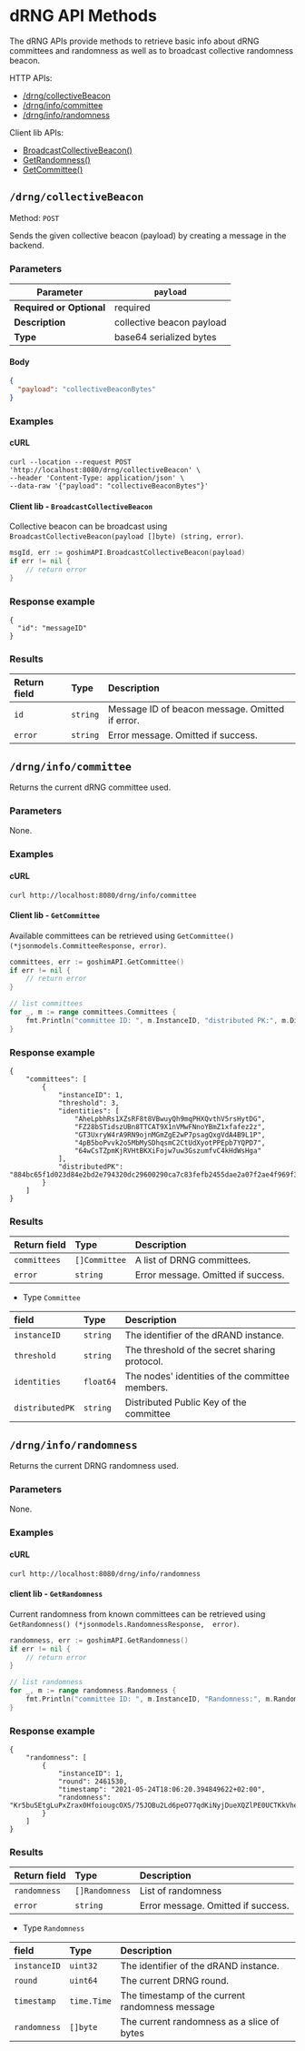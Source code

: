# dRNG API Methods

The dRNG APIs provide methods to retrieve basic info about dRNG committees and randomness as well as to broadcast collective randomness beacon.

HTTP APIs:

* [/drng/collectiveBeacon](#drngcollectivebeacon)
* [/drng/info/committee](#drnginfocommittee)
* [/drng/info/randomness](#drnginforandomness)

Client lib APIs:

* [BroadcastCollectiveBeacon()](#client-lib---broadcastcollectivebeacon)
* [GetRandomness()](#client-lib---getrandomness)
* [GetCommittee()](#client-lib---getcommittee)


## `/drng/collectiveBeacon`

Method: `POST`

Sends the given collective beacon (payload) by creating a message in the backend.

### Parameters

| **Parameter**            | `payload`      |
|--------------------------|----------------|
| **Required or Optional** | required       |
| **Description**          | collective beacon payload   |
| **Type**                 | base64 serialized bytes         |


#### Body

```json
{
  "payload": "collectiveBeaconBytes"
}
```

### Examples

#### cURL

```shell
curl --location --request POST 'http://localhost:8080/drng/collectiveBeacon' \
--header 'Content-Type: application/json' \
--data-raw '{"payload": "collectiveBeaconBytes"}'
```

#### Client lib - `BroadcastCollectiveBeacon`

Collective beacon can be broadcast using `BroadcastCollectiveBeacon(payload []byte) (string, error)`.

```go
msgId, err := goshimAPI.BroadcastCollectiveBeacon(payload)
if err != nil {
    // return error
}
```

### Response example

```shell
{
  "id": "messageID" 
}
```

### Results

|Return field | Type | Description|
|:-----|:------|:------|
| `id`  | `string` | Message ID of beacon message. Omitted if error. |
| `error`   | `string` | Error message. Omitted if success.    |


## `/drng/info/committee`

Returns the current dRNG committee used.

### Parameters
None.

### Examples

#### cURL

```shell
curl http://localhost:8080/drng/info/committee
```

#### Client lib - `GetCommittee`

Available committees can be retrieved using `GetCommittee() (*jsonmodels.CommitteeResponse, error)`.

```go
committees, err := goshimAPI.GetCommittee()
if err != nil {
    // return error
}

// list committees
for _, m := range committees.Committees {
    fmt.Println("committee ID: ", m.InstanceID, "distributed PK:", m.DistributedPK)
}
```

### Response example

```shell
{
    "committees": [
        {
            "instanceID": 1,
            "threshold": 3,
            "identities": [
                "AheLpbhRs1XZsRF8t8VBwuyQh9mqPHXQvthV5rsHytDG",
                "FZ28bSTidszUBn8TTCAT9X1nVMwFNnoYBmZ1xfafez2z",
                "GT3UxryW4rA9RN9ojnMGmZgE2wP7psagQxgVdA4B9L1P",
                "4pB5boPvvk2o5MbMySDhqsmC2CtUdXyotPPEpb7YQPD7",
                "64wCsTZpmKjRVHtBKXiFojw7uw3GszumfvC4kHdWsHga"
            ],
            "distributedPK": "884bc65f1d023d84e2bd2e794320dc29600290ca7c83fefb2455dae2a07f2ae4f969f39de6b67b8005e3a328bb0196de"
        }
    ]
}
```

### Results

|Return field | Type | Description|
|:-----|:------|:------|
| `committees`  | `[]Committee` | A list of DRNG committees.   |
| `error` | `string` | Error message. Omitted if success.     |

* Type `Committee`

|field | Type | Description|
|:-----|:------|:------|
| `instanceID`  | `string` | The identifier of the dRAND instance.  |
| `threshold`   | `string` | The threshold of the secret sharing protocol.    |
| `identities`   | `float64` | The nodes' identities of the committee members.     |
| `distributedPK`   | `string` | Distributed Public Key of the committee     |


## `/drng/info/randomness`

Returns the current DRNG randomness used.

### Parameters
None.

### Examples

#### cURL

```shell
curl http://localhost:8080/drng/info/randomness
```

#### client lib - `GetRandomness`

Current randomness from known committees can be retrieved using `GetRandomness() (*jsonmodels.RandomnessResponse, 
error)`.

```go
randomness, err := goshimAPI.GetRandomness()
if err != nil {
    // return error
}

// list randomness
for _, m := range randomness.Randomness {
    fmt.Println("committee ID: ", m.InstanceID, "Randomness:", m.Randomness)
}
```

### Response example

```shell
{
    "randomness": [
        {
            "instanceID": 1,
            "round": 2461530,
            "timestamp": "2021-05-24T18:06:20.394849622+02:00",
            "randomness": "Kr5buSEtgLuPxZrax0HfoiougcOXS/75JOBu2Ld6peO77qdKiNyjDueXQZlPE0UCTKkVhehEvfIXhESK9DF3aQ=="
        }
    ]
}
```

### Results

|Return field | Type | Description|
|:-----|:------|:------|
| `randomness`  | `[]Randomness` | List of randomness  |
| `error`   | `string` | Error message. Omitted if success.     |

* Type `Randomness`

|field | Type | Description|
|:-----|:------|:------|
| `instanceID`  | `uint32` | The identifier of the dRAND instance.  |
| `round`   | `uint64` | The current DRNG round.    |
| `timestamp`   | `time.Time` | The timestamp of the current randomness message     |
| `randomness`   | `[]byte` | The current randomness as a slice of bytes    |
